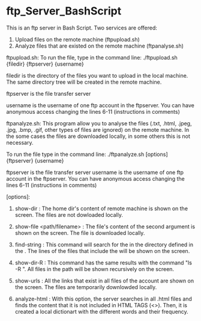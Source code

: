 # ftp_Server_BashScript
This is an ftp server in Bash Script.
Two services are offered:
1. Upload files on the remote machine (ftpupload.sh)
2. Analyze files that are existed on the remote machine (ftpanalyse.sh)

ftpupload.sh:
To run the file, type in the command line: ./ftpupload.sh {filedir} {ftpserver} {username}

filedir is the directory of the files you want to upload in the local machine. The same directory tree will be created in the remote machine.

ftpserver is the file transfer server

username is the username of one ftp account in the ftpserver. You can have anonymous access changing the lines 6-11 (instructions in comments)


ftpanalyze.sh:
This program allow you to analyse the files (.txt, .html, .jpeg, .jpg, .bmp, .gif, other types of files are ignored) on the remote machine. In the some cases the files are downloaded locally, in some others this is not necessary. 

To run the file type in the command line: ./ftpanalyze.sh [options] {ftpserver} {username}

ftpserver is the file transfer server
username is the username of one ftp account in the ftpserver. You can have anonymous access changing the lines 6-11 (instructions in comments)

[options]:

1. show-dir : The home dir's content of remote machine is shown on the screen. The files are not dowloaded locally.

2. show-file <path/filename> : The file's content of the second argument is shown on the screen. The file is downloaded locally.

3. find-string <path/> <string> : This command will search for the <string> in the directory defined in the <path/>. The lines of the files that include the <string> will be shown on the screen.

4. show-dir-R <path/> : This command has the same results with the command "ls -R <path/>". All files in the path will be shown  recursively on the screen.

5. show-urls : All the links that exist in all files of the account are shown on the screen. The files are temporarily downlowded locally.

6. analyze-html : With this option, the server searches in all .html files and finds the content that it is not included in HTML TAGS (<>). Then, it is created a local dictionart with the different words and their frequency.
